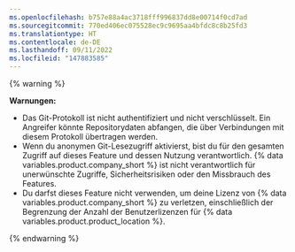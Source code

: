 ```yaml
---
ms.openlocfilehash: b757e88a4ac3718fff996837dd8e00714f0cd7ad
ms.sourcegitcommit: 770ed406ec075528ec9c9695aa4bfdc8c8b25fd3
ms.translationtype: HT
ms.contentlocale: de-DE
ms.lasthandoff: 09/11/2022
ms.locfileid: "147883585"
---
```

{% warning %}

**Warnungen:**

- Das Git-Protokoll ist nicht authentifiziert und nicht verschlüsselt. Ein Angreifer könnte Repositorydaten abfangen, die über Verbindungen mit diesem Protokoll übertragen werden.
- Wenn du anonymen Git-Lesezugriff aktivierst, bist du für den gesamten Zugriff auf dieses Feature und dessen Nutzung verantwortlich. {% data variables.product.company_short %} ist nicht verantwortlich für unerwünschte Zugriffe, Sicherheitsrisiken oder den Missbrauch des Features.
- Du darfst dieses Feature nicht verwenden, um deine Lizenz von {% data variables.product.company_short %} zu verletzen, einschließlich der Begrenzung der Anzahl der Benutzerlizenzen für {% data variables.product.product_location %}.

{% endwarning %}
